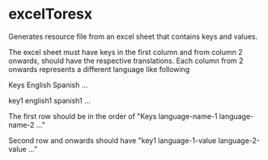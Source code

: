 # excelToresx

Generates resource file from an excel sheet that contains keys and values.

The excel sheet must have keys in the first column and from column 2 onwards, should have the respective translations.
Each column from 2 onwards represents a different language like following


Keys   English    Spanish  ...

key1   english1   spanish1 ...


The first row should be in the order of "Keys language-name-1 language-name-2 ..."

Second row and onwards should have "key1  language-1-value  language-2-value ..."
